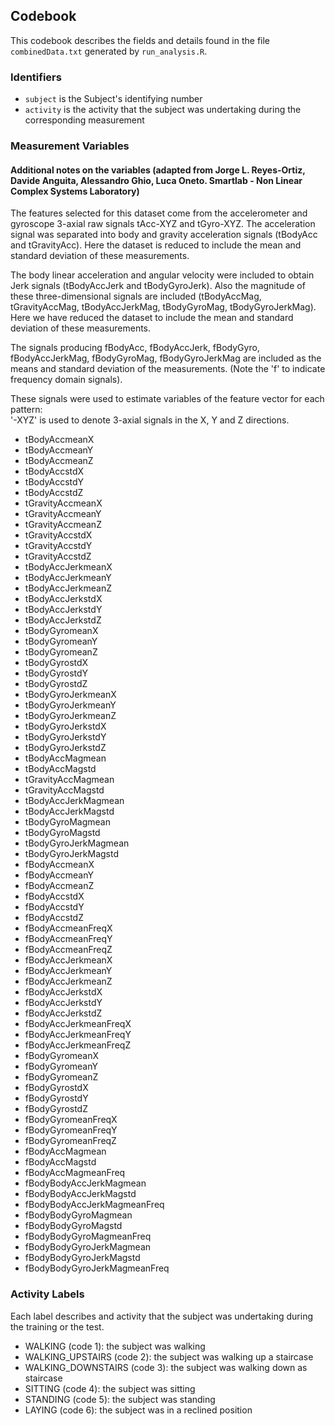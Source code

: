 
## Codebook


This codebook describes the fields and details found in the file `combinedData.txt` generated by `run_analysis.R`.

### Identifiers
- `subject` is the Subject's identifying number
- `activity` is the activity that the subject was undertaking during the corresponding measurement


### Measurement Variables

#### Additional notes on the variables (adapted from Jorge L. Reyes-Ortiz, Davide Anguita, Alessandro Ghio, Luca Oneto. Smartlab - Non Linear Complex Systems Laboratory)
The features selected for this dataset come from the accelerometer and gyroscope 3-axial raw signals tAcc-XYZ and tGyro-XYZ. The acceleration signal was separated into body and gravity acceleration signals (tBodyAcc and tGravityAcc). Here the dataset is reduced to include the mean and standard deviation of these measurements.

The body linear acceleration and angular velocity were included to obtain Jerk signals (tBodyAccJerk and tBodyGyroJerk). Also the magnitude of these three-dimensional signals are included (tBodyAccMag, tGravityAccMag, tBodyAccJerkMag, tBodyGyroMag, tBodyGyroJerkMag). Here we have reduced the dataset to include the mean and standard deviation of these measurements.

The signals producing fBodyAcc, fBodyAccJerk, fBodyGyro, fBodyAccJerkMag, fBodyGyroMag, fBodyGyroJerkMag are included as the means and standard deviation of the measurements. (Note the 'f' to indicate frequency domain signals). 

These signals were used to estimate variables of the feature vector for each pattern:  
'-XYZ' is used to denote 3-axial signals in the X, Y and Z directions.

- tBodyAccmeanX
- tBodyAccmeanY
- tBodyAccmeanZ
- tBodyAccstdX
- tBodyAccstdY
- tBodyAccstdZ
- tGravityAccmeanX
- tGravityAccmeanY
- tGravityAccmeanZ
- tGravityAccstdX
- tGravityAccstdY
- tGravityAccstdZ
- tBodyAccJerkmeanX
- tBodyAccJerkmeanY
- tBodyAccJerkmeanZ
- tBodyAccJerkstdX
- tBodyAccJerkstdY
- tBodyAccJerkstdZ
- tBodyGyromeanX
- tBodyGyromeanY
- tBodyGyromeanZ
- tBodyGyrostdX
- tBodyGyrostdY
- tBodyGyrostdZ
- tBodyGyroJerkmeanX
- tBodyGyroJerkmeanY
- tBodyGyroJerkmeanZ
- tBodyGyroJerkstdX
- tBodyGyroJerkstdY
- tBodyGyroJerkstdZ
- tBodyAccMagmean
- tBodyAccMagstd
- tGravityAccMagmean
- tGravityAccMagstd
- tBodyAccJerkMagmean
- tBodyAccJerkMagstd
- tBodyGyroMagmean
- tBodyGyroMagstd
- tBodyGyroJerkMagmean
- tBodyGyroJerkMagstd
- fBodyAccmeanX
- fBodyAccmeanY
- fBodyAccmeanZ
- fBodyAccstdX
- fBodyAccstdY
- fBodyAccstdZ
- fBodyAccmeanFreqX
- fBodyAccmeanFreqY
- fBodyAccmeanFreqZ
- fBodyAccJerkmeanX
- fBodyAccJerkmeanY
- fBodyAccJerkmeanZ
- fBodyAccJerkstdX
- fBodyAccJerkstdY
- fBodyAccJerkstdZ 
- fBodyAccJerkmeanFreqX
- fBodyAccJerkmeanFreqY
- fBodyAccJerkmeanFreqZ
- fBodyGyromeanX
- fBodyGyromeanY
- fBodyGyromeanZ
- fBodyGyrostdX
- fBodyGyrostdY
- fBodyGyrostdZ
- fBodyGyromeanFreqX
- fBodyGyromeanFreqY
- fBodyGyromeanFreqZ
- fBodyAccMagmean
- fBodyAccMagstd
- fBodyAccMagmeanFreq 
- fBodyBodyAccJerkMagmean
- fBodyBodyAccJerkMagstd
- fBodyBodyAccJerkMagmeanFreq
- fBodyBodyGyroMagmean
- fBodyBodyGyroMagstd
- fBodyBodyGyroMagmeanFreq
- fBodyBodyGyroJerkMagmean
- fBodyBodyGyroJerkMagstd
- fBodyBodyGyroJerkMagmeanFreq

### Activity Labels

Each label describes and activity that the subject was undertaking during the training or the test.

- WALKING (code 1): the subject was walking
- WALKING_UPSTAIRS (code 2): the subject was walking up a staircase
- WALKING_DOWNSTAIRS (code 3): the subject was walking down as staircase
- SITTING (code 4): the subject was sitting
- STANDING (code 5): the subject was standing
- LAYING (code 6): the subject was in a reclined position